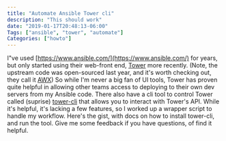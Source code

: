 ```yaml
---
title: "Automate Ansible Tower cli"
description: "This should work"
date: "2019-01-17T20:48:13-06:00"
Tags: ["ansible", "tower", "automate"]
Categories: ["howto"]
---
```


I"ve used [https://www.ansible.com/](https://www.ansible.com/) for years, but only started using their web-front end, [Tower](https://www.ansible.com/products/tower) more recently. (Note, the upstream code was open-sourced last year, and it's worth checking out, they call it [AWX](https://github.com/ansible/awx)) So while I'm never a big fan of UI tools, Tower has proven quite helpful in allowing other teams access to deploying to their own dev servers from my Ansible code. There also have a cli tool to control Tower called (suprise) [tower-cli](https://github.com/ansible/tower-cli) that allows you to interact with Tower's API. While it's helpful, it's lacking a few features, so I worked up a wrapper script to handle my workflow. Here's the gist, with docs on how to install tower-cli, and run the tool. Give me some feedback if you have questions, of find it helpful.

<script src="https://gist.github.com/philcryer/fdce90d0b06517a49ff2fdba41b579df.js"></script>

